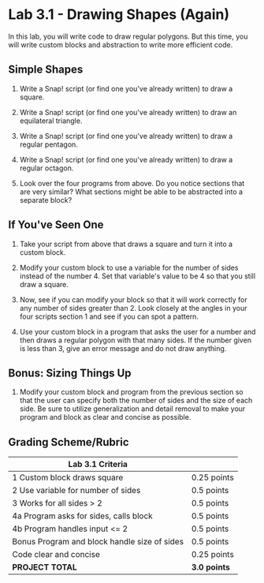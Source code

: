 # Lab 3.1 - Drawing Shapes (Again)

In this lab, you will write code to draw regular polygons.  But this time, you will write custom blocks and abstraction to write more efficient code.

## Simple Shapes

1. Write a Snap! script (or find one you've already written) to draw a square.

2. Write a Snap! script (or find one you've already written) to draw an equilateral triangle.

3. Write a Snap! script (or find one you've already written) to draw a regular pentagon.

4. Write a Snap! script (or find one you've already written) to draw a regular octagon.

5. Look over the four programs from above.  Do you notice sections that are very similar?  What sections might be able to be abstracted into a separate block?

## If You've Seen One

1. Take your script from above that draws a square and turn it into a custom block.

2. Modify your custom block to use a variable for the number of sides instead of the number 4.  Set that variable's value to be 4 so that you still draw a square.

3. Now, see if you can modify your block so that it will work correctly for any number of sides greater than 2.  Look closely at the angles in your four scripts section 1 and see if you can spot a pattern.

4. Use your custom block in a program that asks the user for a number and then draws a regular polygon with that many sides.  If the number given is less than 3, give an error message and do not draw anything.

## Bonus: Sizing Things Up

1. Modify your custom block and program from the previous section so that the user can specify both the number of sides and the size of each side.  Be sure to utilize generalization and detail removal to make your program and block as clear and concise as possible.

## Grading Scheme/Rubric

| **Lab 3.1 Criteria**                              |                |
| ------------------------------------------------- | -------------- |
| 1 Custom block draws square                       | 0.25 points    |
| 2 Use variable for number of sides                | 0.5 points     |
| 3 Works for all sides > 2                         | 0.5 points     |
| 4a Program asks for sides, calls block            | 0.5 points     |
| 4b Program handles input <= 2                     | 0.5 points     |
| Bonus Program and block handle size of sides      | 0.5 points     |
| Code clear and concise                            | 0.25 points    |
| **PROJECT TOTAL**                                 | **3.0 points** |
